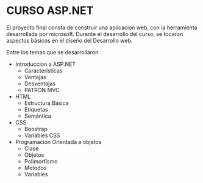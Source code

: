 # CURSO ASP.NET

El proyecto final consta de construir una aplicacion web, con la herramienta desarrollada por microsoft. Durante el desarrollo del curso, se tocaron aspectos básicos en el diseño del Desarrollo web.

Entre los temas que se desarrollaron

- Introduccion a ASP.NET
  - Caracteristicas 
  - Ventajas 
  - Desventajas
  - PATRON MVC
- HTML
  - Estructura Básica 
  - Etiquetas 
  - Semántica 
- CSS
  - Boostrap 
  - Variables CSS
- Programacion Orientada a objetos
  - Clase 
  - Objetos 
  - Polimorfismo 
  - Metodos 
  - Variables 

